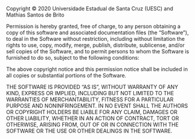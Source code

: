 Copyright © 2020 Universidade Estadual de Santa Cruz (UESC)
                 and Mathias Santos de Brito

Permission is hereby granted, free of charge, to any person obtaining 
a copy of this software and associated documentation files 
(the “Software”), to deal in the Software without restriction, including
without limitation the rights to use, copy, modify, merge, publish, 
distribute, sublicense, and/or sell copies of the Software, and to 
permit persons to whom the Software is furnished to do so, subject 
to the following conditions:

The above copyright notice and this permission notice shall be 
included in all copies or substantial portions of the Software.

THE SOFTWARE IS PROVIDED “AS IS”, WITHOUT WARRANTY OF ANY KIND, 
EXPRESS OR IMPLIED, INCLUDING BUT NOT LIMITED TO THE WARRANTIES 
OF MERCHANTABILITY, FITNESS FOR A PARTICULAR PURPOSE AND 
NONINFRINGEMENT. IN NO EVENT SHALL THE AUTHORS OR COPYRIGHT 
HOLDERS BE LIABLE FOR ANY CLAIM, DAMAGES OR OTHER LIABILITY, 
WHETHER IN AN ACTION OF CONTRACT, TORT OR OTHERWISE, ARISING FROM, 
OUT OF OR IN CONNECTION WITH THE SOFTWARE OR THE USE OR OTHER DEALINGS 
IN THE SOFTWARE.
